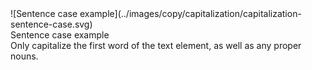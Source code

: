 <div class="grid-2">
<div markdown="1">
![Sentence case example](../images/copy/capitalization/capitalization-sentence-case.svg)

<figcaption>Sentence case example</figcaption>
</div>
<div markdown="1">
Only capitalize the first word of the text element, as well as any proper nouns.
</div>
</div>